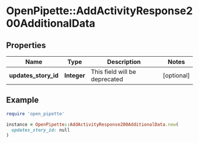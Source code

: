 # OpenPipette::AddActivityResponse200AdditionalData

## Properties

| Name | Type | Description | Notes |
| ---- | ---- | ----------- | ----- |
| **updates_story_id** | **Integer** | This field will be deprecated | [optional] |

## Example

```ruby
require 'open_pipette'

instance = OpenPipette::AddActivityResponse200AdditionalData.new(
  updates_story_id: null
)
```

